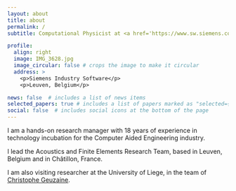 ```yaml
---
layout: about
title: about
permalink: /
subtitle: Computational Physicist at <a href='https://www.sw.siemens.com/en-US/'>Siemens Digital Industries Software</a>

profile:
  align: right
  image: IMG_3628.jpg
  image_circular: false # crops the image to make it circular
  address: >
    <p>Siemens Industry Software</p>
    <p>Leuven, Belgium</p>

news: false  # includes a list of news items
selected_papers: true # includes a list of papers marked as "selected={true}"
social: false  # includes social icons at the bottom of the page
---
```


I am a hands-on research manager with 18 years of experience in technology incubation for the Computer Aided Engineering industry. 

I lead the Acoustics and Finite Elements Research Team, based in Leuven, Belgium and in Châtillon, France.  

I am also visiting researcher at the University of Liege, in the team of [Christophe Geuzaine](https://people.montefiore.uliege.be/geuzaine/). 
